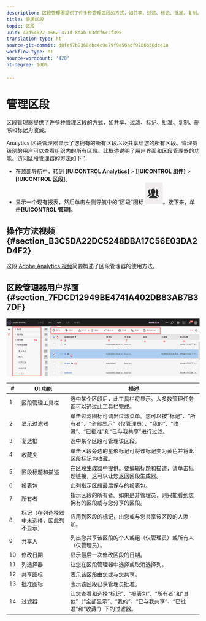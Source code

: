 ```yaml
---
description: 区段管理器提供了许多种管理区段的方式，如共享、过滤、标记、批准、复制、删除和标记为收藏。
title: 管理区段
topic: 区段
uuid: 47d54822-a662-471d-8dab-03ddf6c2f395
translation-type: ht
source-git-commit: d0fe97b9368cbc4c9e79f9e56adf9786b58dce1a
workflow-type: ht
source-wordcount: '428'
ht-degree: 100%

---
```



# 管理区段

区段管理器提供了许多种管理区段的方式，如共享、过滤、标记、批准、复制、删除和标记为收藏。

Analytics 区段管理器显示了您拥有的所有区段以及共享给您的所有区段。管理员级别的用户可以查看组织内的所有区段。此概述说明了用户界面和区段管理器的功能。访问区段管理器的方法如下：

* 在顶部导航中，转到 **[!UICONTROL Analytics]** > **[!UICONTROL 组件]** > **[!UICONTROL 区段]**。
* 显示一个现有报表，然后单击左侧导航中的“区段”图标 ![](assets/segment_icon.png)。接下来，单击&#x200B;**[!UICONTROL 管理]**。

## 操作方法视频 {#section_B3C5DA22DC5248DBA17C56E03DA2D4F2}

这段 [Adobe Analytics 视频](https://docs.adobe.com/content/help/zh-Hans/analytics-learn/tutorials/components/segmentation/segment-management-and-sharing.html)简要概述了区段管理器的使用方法。

## 区段管理器用户界面 {#section_7FDCD12949BE4741A402DB83AB7B37DF}

![](assets/segment_manager_ui.png)

| # | UI 功能 | 描述 |
|---|---|---|
| 1 | 区段管理工具栏 | 选中某个区段后，此工具栏将显示。大多数管理任务都可以通过此工具栏完成。 |
| 2 | 显示过滤器 | 单击过滤图标可调出过滤菜单。您可以按“标记”、“所有者”、“全部显示”（仅管理员）、“我的”、“收藏”、“已批准”和“已与我共享”进行过滤。 |
| 3 | 复选框 | 选中某个区段可管理该区段。 |
| 4 | 收藏夹 | 单击区段旁边的星形标记可将该标记变为黄色并将此区段标记为收藏。 |
| 5 | 区段标题和描述 | 在区段生成器中提供。要编辑标题和描述，请单击标题链接，这可以让您返回区段生成器。 |
| 6 | 报表包 | 此列指示区段最后保存的报表包。 |
| 7 | 所有者 | 指示区段的所有者。如果是非管理员，则只能看到您拥有的区段或与您分享的区段。 |
| 8 | 标记（在列选择器中未选择，因此列不显示） | 应用到区段的标记，由您或与您共享该区段的人添加。 |
| 9 | 共享人 | 列出您共享该区段的个人或组（仅管理员）或所有人（仅管理员）。 |
| 10 | 修改日期 | 显示最后一次修改区段的日期。 |
| 11 | 列选择器 | 让您在区段管理器中选择或取消选择列。 |
| 12 | 共享图标 | 表示该区段由您或与您共享。 |
| 13 | 批准图标 | 表示该区段已获管理员批准。 |
| 14 | 过滤器 | 让您查看和选择“标记”、“报表包”、“所有者”和“其他”（“全部显示”、“我的”、“已与我共享”、“已批准”和“收藏”）下的过滤器。 |
